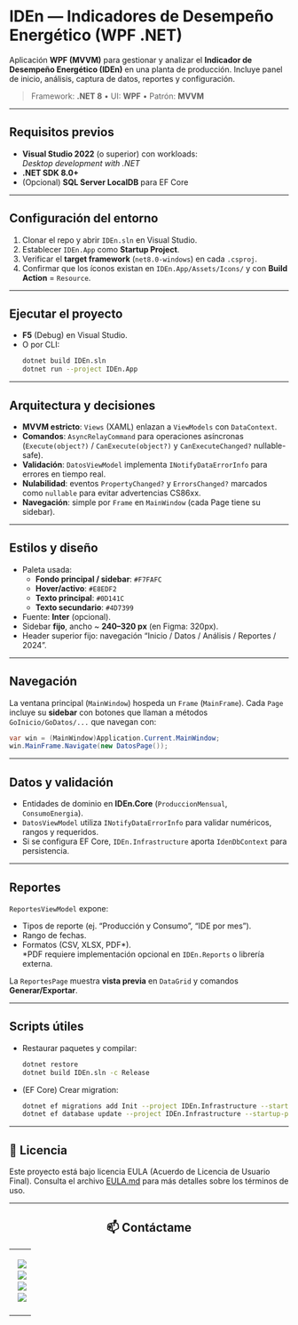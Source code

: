 # IDEn — Indicadores de Desempeño Energético (WPF .NET)

Aplicación **WPF (MVVM)** para gestionar y analizar el **Indicador de Desempeño Energético (IDEn)** en una planta de producción. Incluye panel de inicio, análisis, captura de datos, reportes y configuración.

> Framework: **.NET 8** • UI: **WPF** • Patrón: **MVVM**

---

## Requisitos previos

- **Visual Studio 2022** (o superior) con workloads:  
  *Desktop development with .NET*
- **.NET SDK 8.0+**
- (Opcional) **SQL Server LocalDB** para EF Core

---

## Configuración del entorno

1. Clonar el repo y abrir `IDEn.sln` en Visual Studio.
2. Establecer `IDEn.App` como **Startup Project**.
3. Verificar el **target framework** (`net8.0-windows`) en cada `.csproj`.
4. Confirmar que los íconos existan en `IDEn.App/Assets/Icons/` y con **Build Action** = `Resource`.

---

## Ejecutar el proyecto

- **F5** (Debug) en Visual Studio.
- O por CLI:
  ```bash
  dotnet build IDEn.sln
  dotnet run --project IDEn.App
  ```

---

## Arquitectura y decisiones

- **MVVM estricto**: `Views` (XAML) enlazan a `ViewModels` con `DataContext`.
- **Comandos**: `AsyncRelayCommand` para operaciones asíncronas (`Execute(object?)` / `CanExecute(object?)` y `CanExecuteChanged?` nullable-safe).
- **Validación**: `DatosViewModel` implementa `INotifyDataErrorInfo` para errores en tiempo real.
- **Nulabilidad**: eventos `PropertyChanged?` y `ErrorsChanged?` marcados como `nullable` para evitar advertencias CS86xx.
- **Navegación**: simple por `Frame` en `MainWindow` (cada Page tiene su sidebar).

---

## Estilos y diseño

- Paleta usada:
  - **Fondo principal / sidebar**: `#F7FAFC`
  - **Hover/activo**: `#E8EDF2`
  - **Texto principal**: `#0D141C`
  - **Texto secundario**: `#4D7399`
- Fuente: **Inter** (opcional).  
- Sidebar **fijo**, ancho ~ **240–320 px** (en Figma: 320px).  
- Header superior fijo: navegación “Inicio / Datos / Análisis / Reportes / 2024”.

---

## Navegación

La ventana principal (`MainWindow`) hospeda un `Frame` (`MainFrame`). Cada `Page` incluye su **sidebar** con botones que llaman a métodos `GoInicio/GoDatos/...` que navegan con:

```csharp
var win = (MainWindow)Application.Current.MainWindow;
win.MainFrame.Navigate(new DatosPage());
```

---

## Datos y validación

- Entidades de dominio en **IDEn.Core** (`ProduccionMensual`, `ConsumoEnergia`).
- `DatosViewModel` utiliza `INotifyDataErrorInfo` para validar numéricos, rangos y requeridos.
- Si se configura EF Core, `IDEn.Infrastructure` aporta `IdenDbContext` para persistencia.

---

## Reportes

`ReportesViewModel` expone:
- Tipos de reporte (ej. “Producción y Consumo”, “IDE por mes”).
- Rango de fechas.
- Formatos (CSV, XLSX, PDF\*).  
  \*PDF requiere implementación opcional en `IDEn.Reports` o librería externa.

La `ReportesPage` muestra **vista previa** en `DataGrid` y comandos **Generar/Exportar**.

---

## Scripts útiles

- Restaurar paquetes y compilar:
  ```bash
  dotnet restore
  dotnet build IDEn.sln -c Release
  ```

- (EF Core) Crear migration:
  ```bash
  dotnet ef migrations add Init --project IDEn.Infrastructure --startup-project IDEn.App
  dotnet ef database update --project IDEn.Infrastructure --startup-project IDEn.App
  ```

---

## 📄 Licencia

Este proyecto está bajo licencia EULA (Acuerdo de Licencia de Usuario Final). Consulta el archivo [EULA.md](./EULA.md) para más detalles sobre los términos de uso.

---

<h2 align="center">📫 Contáctame</h2>

<table align="center">
  <tr>
    <td style="padding-left: 15px;">
      <ul style="list-style-type: none; padding-left: 0;">
        <li>
          <a href="https://www.linkedin.com/in/angelezequiel">
            <img src="https://img.shields.io/badge/LinkedIn-0077B5?style=flat-square&logo=linkedin&logoColor=white"/>
          </a>
        </li>
        <li>
          <a href="https://x.com/Ezequiel27Angel">
            <img src="https://img.shields.io/badge/X-000000?style=flat-square&logo=x&logoColor=white"/>
          </a>
        </li>
        <li>
          <a href="https://discord.com/users/angelezequiel">
            <img src="https://img.shields.io/badge/Discord-5865F2?style=flat-square&logo=discord&logoColor=white"/>
          </a>
        </li>
        <li>
          <a href="mailto:barbosalomeliangelezequiel@gmail.com">
            <img src="https://img.shields.io/badge/Email-D14836?style=flat-square&logo=gmail&logoColor=white"/>
          </a>
        </li>
      </ul>
    </td>
  </tr>
</table>
